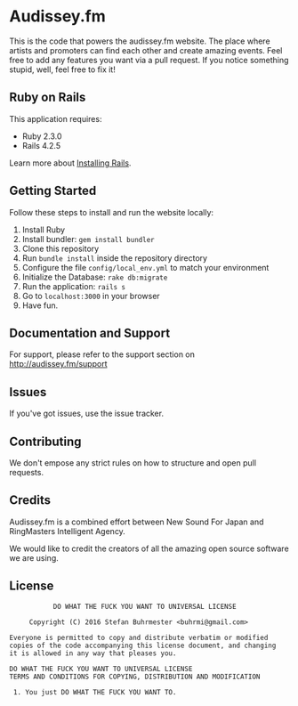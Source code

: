 Audissey.fm
================

This is the code that powers the audissey.fm website. The place where artists and promoters can find each other and create amazing events. Feel free to add any features you want via a pull request. If you notice something stupid, well, feel free to fix it!

Ruby on Rails
-------------

This application requires:

- Ruby 2.3.0
- Rails 4.2.5

Learn more about [Installing Rails](http://railsapps.github.io/installing-rails.html).

Getting Started
---------------

Follow these steps to install and run the website locally:

1. Install Ruby
2. Install bundler: `gem install bundler`
3. Clone this repository
4. Run `bundle install` inside the repository directory
5. Configure the file `config/local_env.yml` to match your environment
6. Initialize the Database: `rake db:migrate`
7. Run the application: `rails s`
8. Go to `localhost:3000` in your browser
9. Have fun.


Documentation and Support
-------------------------

For support, please refer to the support section on http://audissey.fm/support

Issues
-------------

If you've got issues, use the issue tracker.

Contributing
------------

We don't empose any strict rules on how to structure and open pull requests.

Credits
-------

Audissey.fm is a combined effort between New Sound For Japan and RingMasters Intelligent Agency.

We would like to credit the creators of all the amazing open source software we are using.

License
-------

               DO WHAT THE FUCK YOU WANT TO UNIVERSAL LICENSE

         Copyright (C) 2016 Stefan Buhrmester <buhrmi@gmail.com>

    Everyone is permitted to copy and distribute verbatim or modified
    copies of the code accompanying this license document, and changing
    it is allowed in any way that pleases you.
   
    DO WHAT THE FUCK YOU WANT TO UNIVERSAL LICENSE
    TERMS AND CONDITIONS FOR COPYING, DISTRIBUTION AND MODIFICATION

     1. You just DO WHAT THE FUCK YOU WANT TO.
